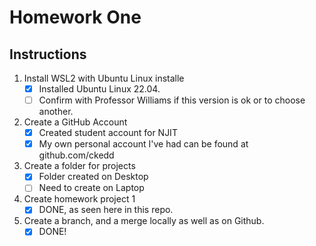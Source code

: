 # Homework One
## Instructions
1. Install WSL2 with Ubuntu Linux installe
	- [x] Installed Ubuntu Linux 22.04.
	- [ ] Confirm with Professor Williams if this version is ok or to choose another.
2. Create a GitHub Account
	- [x] Created student account for NJIT
	- [x] My own personal account I've had can be found at github.com/ckedd
3. Create a folder for projects
	- [x] Folder created on Desktop
	- [ ] Need to create on Laptop
4. Create homework project 1 
	- [x] DONE, as seen here in this repo.
5. Create a branch, and a merge locally as well as on Github.
	- [x] DONE!

